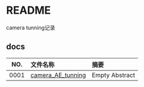 # README

camera tunning记录

## docs

NO.|文件名称|摘要
:--:|:--|:--
0001| [camera_AE_tunning](docs/0001_camera_AE_tunning.md) | Empty Abstract
